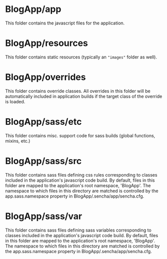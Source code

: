 # BlogApp/app

This folder contains the javascript files for the application.

# BlogApp/resources

This folder contains static resources (typically an `"images"` folder as well).

# BlogApp/overrides

This folder contains override classes. All overrides in this folder will be 
automatically included in application builds if the target class of the override
is loaded.

# BlogApp/sass/etc

This folder contains misc. support code for sass builds (global functions, 
mixins, etc.)

# BlogApp/sass/src

This folder contains sass files defining css rules corresponding to classes
included in the application's javascript code build.  By default, files in this 
folder are mapped to the application's root namespace, 'BlogApp'. The
namespace to which files in this directory are matched is controlled by the
app.sass.namespace property in BlogApp/.sencha/app/sencha.cfg. 

# BlogApp/sass/var

This folder contains sass files defining sass variables corresponding to classes
included in the application's javascript code build.  By default, files in this 
folder are mapped to the application's root namespace, 'BlogApp'. The
namespace to which files in this directory are matched is controlled by the
app.sass.namespace property in BlogApp/.sencha/app/sencha.cfg. 
